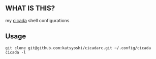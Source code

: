 ## WHAT IS THIS?

my [cicada](https://github.com/mitnk/cicada) shell configurations

## Usage

```
git clone git@github.com:katsyoshi/cicadarc.git ~/.config/cicada
cicada -l
```

